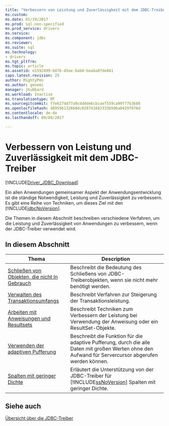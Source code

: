 ```yaml
---
title: "Verbessern von Leistung und Zuverlässigkeit mit dem JDBC-Treiber | Microsoft Docs"
ms.custom: 
ms.date: 01/19/2017
ms.prod: sql-non-specified
ms.prod_service: drivers
ms.service: 
ms.component: jdbc
ms.reviewer: 
ms.suite: sql
ms.technology:
- drivers
ms.tgt_pltfrm: 
ms.topic: article
ms.assetid: e1592499-b87b-45ee-bab8-beaba8fde841
caps.latest.revision: 25
author: MightyPen
ms.author: genemi
manager: jhubbard
ms.workload: Inactive
ms.translationtype: MT
ms.sourcegitcommit: f7e6274d77a9cdd4de6cbcaef559ca99f77b3608
ms.openlocfilehash: 40959b132660dc028741682333b506a0429f876d
ms.contentlocale: de-de
ms.lasthandoff: 09/09/2017

---
```

# <a name="improving-performance-and-reliability-with-the-jdbc-driver"></a>Verbessern von Leistung und Zuverlässigkeit mit dem JDBC-Treiber
[!INCLUDE[Driver_JDBC_Download](../../includes/driver_jdbc_download.md)]

  Ein allen Anwendungen gemeinsamer Aspekt der Anwendungsentwicklung ist die ständige Notwendigkeit, Leistung und Zuverlässigkeit zu verbessern. Es gibt eine Reihe von Techniken, um dieses Ziel mit den [!INCLUDE[jdbcNoVersion](../../includes/jdbcnoversion_md.md)].  
  
 Die Themen in diesem Abschnitt beschreiben verschiedene Verfahren, um die Leistung und Zuverlässigkeit von Anwendungen zu verbessern, wenn der JDBC-Treiber verwendet wird.  
  
## <a name="in-this-section"></a>In diesem Abschnitt  
  
|Thema|Description|  
|-----------|-----------------|  
|[Schließen von Objekten, die nicht In Gebrauch](../../connect/jdbc/closing-objects-when-not-in-use.md)|Beschreibt die Bedeutung des Schließens von JDBC-Treiberobjekten, wenn sie nicht mehr benötigt werden.|  
|[Verwalten des Transaktionsumfangs](../../connect/jdbc/managing-transaction-size.md)|Beschreibt Verfahren zur Steigerung der Transaktionsleistung.|  
|[Arbeiten mit Anweisungen und Resultsets](../../connect/jdbc/working-with-statements-and-result-sets.md)|Beschreibt Techniken zum Verbessern der Leistung bei Verwendung der Anweisung oder ein ResultSet-Objekte.|  
|[Verwenden der adaptiven Pufferung](../../connect/jdbc/using-adaptive-buffering.md)|Beschreibt die Funktion für die adaptive Pufferung, durch die alle Daten mit großen Werten ohne den Aufwand für Servercursor abgerufen werden können.|  
|[Spalten mit geringer Dichte](../../connect/jdbc/sparse-columns.md)|Erläutert die Unterstützung von der JDBC-Treiber für [!INCLUDE[ssNoVersion](../../includes/ssnoversion_md.md)] Spalten mit geringer Dichte.|  
  
## <a name="see-also"></a>Siehe auch  
 [Übersicht über die JDBC-Treiber](../../connect/jdbc/overview-of-the-jdbc-driver.md)  
  
  

